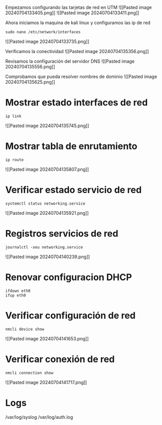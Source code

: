 Empezamos configurando las tarjetas de red en UTM
![[Pasted image 20240704133405.png]]
![[Pasted image 20240704133411.png]]

Ahora iniciamos la maquina de kali linux y configuramos las ip de red
```
sudo nano /etc/network/interfaces
```
![[Pasted image 20240704133735.png]]

Verificamos la conectividad
![[Pasted image 20240704135356.png]]

Revisamos la configuración del servidor DNS
![[Pasted image 20240704135556.png]]

Comprobamos que pueda resolver nombres de dominio
![[Pasted image 20240704135625.png]]

# Mostrar estado interfaces de red
```
ip link
```
![[Pasted image 20240704135745.png]]

# Mostrar tabla de enrutamiento
```
ip route
```
![[Pasted image 20240704135807.png]]

# Verificar estado servicio de red
```
systemctl status networking.service
```
![[Pasted image 20240704135921.png]]

# Registros servicios de red
```
journalctl -xeu networking.service
```
![[Pasted image 20240704140239.png]]


# Renovar configuracion DHCP
```
ifdown eth0
ifup eth0
```

# Verificar configuración de red
```
nmcli device show
```
![[Pasted image 20240704141653.png]]
# Verificar conexión de red
```
nmcli connection show
```
![[Pasted image 20240704141717.png]]
# Logs
/var/log/syslog
/var/log/auth.log
